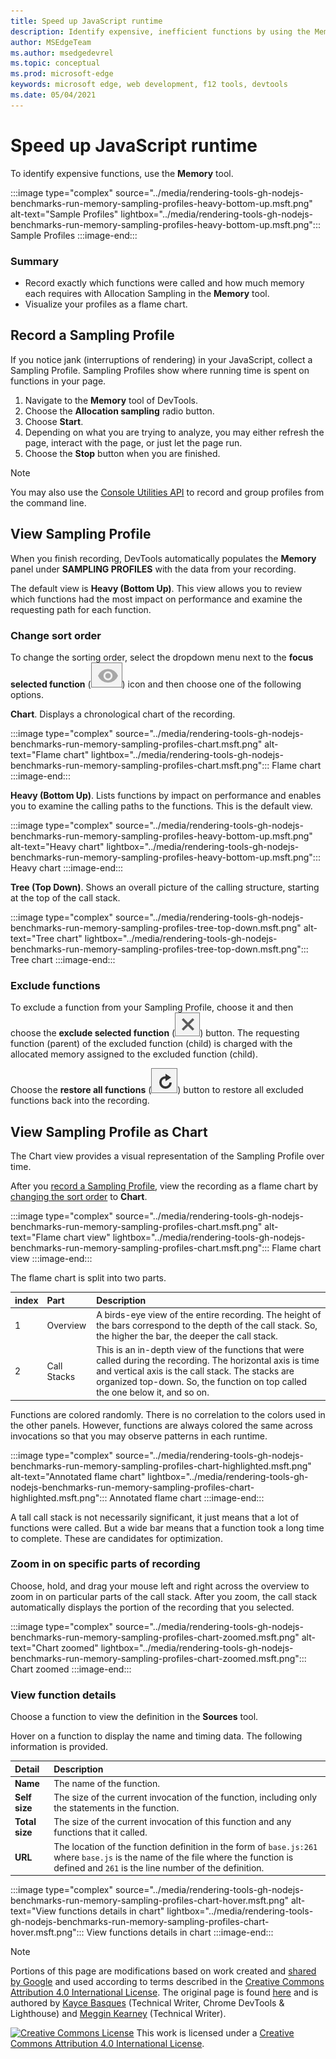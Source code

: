 ```yaml
---
title: Speed up JavaScript runtime
description: Identify expensive, inefficient functions by using the Memory panel of Microsoft Edge DevTools.
author: MSEdgeTeam
ms.author: msedgedevrel
ms.topic: conceptual
ms.prod: microsoft-edge
keywords: microsoft edge, web development, f12 tools, devtools
ms.date: 05/04/2021
---
```

<!-- Copyright Kayce Basques and Meggin Kearney

   Licensed under the Apache License, Version 2.0 (the "License");
   you may not use this file except in compliance with the License.
   You may obtain a copy of the License at

       https://www.apache.org/licenses/LICENSE-2.0

   Unless required by applicable law or agreed to in writing, software
   distributed under the License is distributed on an "AS IS" BASIS,
   WITHOUT WARRANTIES OR CONDITIONS OF ANY KIND, either express or implied.
   See the License for the specific language governing permissions and
   limitations under the License. -->
# Speed up JavaScript runtime

To identify expensive functions, use the **Memory** tool.

:::image type="complex" source="../media/rendering-tools-gh-nodejs-benchmarks-run-memory-sampling-profiles-heavy-bottom-up.msft.png" alt-text="Sample Profiles" lightbox="../media/rendering-tools-gh-nodejs-benchmarks-run-memory-sampling-profiles-heavy-bottom-up.msft.png":::
   Sample Profiles
:::image-end:::

### Summary

*   Record exactly which functions were called and how much memory each requires with Allocation Sampling in the **Memory** tool.
*   Visualize your profiles as a flame chart.


<!-- ====================================================================== -->
## Record a Sampling Profile

If you notice jank (interruptions of rendering) in your JavaScript, collect a Sampling Profile.  Sampling Profiles show where running time is spent on functions in your page.

1.  Navigate to the **Memory** tool of DevTools.
1.  Choose the **Allocation sampling** radio button.
1.  Choose **Start**.
1.  Depending on what you are trying to analyze, you may either refresh the page, interact with the page, or just let the page run.
1.  Choose the **Stop** button when you are finished.

> [!NOTE]
> You may also use the [Console Utilities API](../console/utilities.md) to record and group profiles from the command line.


<!-- ====================================================================== -->
## View Sampling Profile

When you finish recording, DevTools automatically populates the **Memory** panel under **SAMPLING PROFILES** with the data from your recording.

The default view is **Heavy (Bottom Up)**.  This view allows you to review which functions had the most impact on performance and examine the requesting path for each function.

### Change sort order

To change the sorting order, select the dropdown menu next to the **focus selected function** (![focus selected function](../media/focus-icon.msft.png)) icon and then choose one of the following options.

**Chart**.  Displays a chronological chart of the recording.

:::image type="complex" source="../media/rendering-tools-gh-nodejs-benchmarks-run-memory-sampling-profiles-chart.msft.png" alt-text="Flame chart" lightbox="../media/rendering-tools-gh-nodejs-benchmarks-run-memory-sampling-profiles-chart.msft.png":::
   Flame chart
:::image-end:::

**Heavy (Bottom Up)**.  Lists functions by impact on performance and enables you to examine the calling paths to the functions.  This is the default view.

:::image type="complex" source="../media/rendering-tools-gh-nodejs-benchmarks-run-memory-sampling-profiles-heavy-bottom-up.msft.png" alt-text="Heavy chart" lightbox="../media/rendering-tools-gh-nodejs-benchmarks-run-memory-sampling-profiles-heavy-bottom-up.msft.png":::
   Heavy chart
:::image-end:::

**Tree (Top Down)**.  Shows an overall picture of the calling structure, starting at the top of the call stack.

:::image type="complex" source="../media/rendering-tools-gh-nodejs-benchmarks-run-memory-sampling-profiles-tree-top-down.msft.png" alt-text="Tree chart" lightbox="../media/rendering-tools-gh-nodejs-benchmarks-run-memory-sampling-profiles-tree-top-down.msft.png":::
   Tree chart
:::image-end:::

### Exclude functions

To exclude a function from your Sampling Profile, choose it and then choose the **exclude selected function** (![exclude selected function](../media/exclude-icon.msft.png)) button.  The requesting function (parent) of the excluded function (child) is charged with the allocated memory assigned to the excluded function (child).

Choose the **restore all functions** (![restore all functions](../media/restore-icon.msft.png)) button to restore all excluded functions back into the recording.


<!-- ====================================================================== -->
## View Sampling Profile as Chart

The Chart view provides a visual representation of the Sampling Profile over time.

After you [record a Sampling Profile](#record-a-sampling-profile), view the recording as a flame chart by [changing the sort order](#change-sort-order) to **Chart**.

:::image type="complex" source="../media/rendering-tools-gh-nodejs-benchmarks-run-memory-sampling-profiles-chart.msft.png" alt-text="Flame chart view" lightbox="../media/rendering-tools-gh-nodejs-benchmarks-run-memory-sampling-profiles-chart.msft.png":::
   Flame chart view
:::image-end:::

The flame chart is split into two parts.

| index | Part | Description |
| --- |:--- |:--- |
| 1 | Overview | A birds-eye view of the entire recording.  The height of the bars correspond to the depth of the call stack.  So, the higher the bar, the deeper the call stack.  |
| 2 | Call Stacks | This is an in-depth view of the functions that were called during the recording.  The horizontal axis is time and vertical axis is the call stack.  The stacks are organized top-down.  So, the function on top called the one below it, and so on.  |

Functions are colored randomly.  There is no correlation to the colors used in the other panels.  However, functions are always colored the same across invocations so that you may observe patterns in each runtime.

:::image type="complex" source="../media/rendering-tools-gh-nodejs-benchmarks-run-memory-sampling-profiles-chart-highlighted.msft.png" alt-text="Annotated flame chart" lightbox="../media/rendering-tools-gh-nodejs-benchmarks-run-memory-sampling-profiles-chart-highlighted.msft.png":::
   Annotated flame chart
:::image-end:::

A tall call stack is not necessarily significant, it just means that a lot of functions were called.  But a wide bar means that a function took a long time to complete.  These are candidates for optimization.

### Zoom in on specific parts of recording

Choose, hold, and drag your mouse left and right across the overview to zoom in on particular parts of the call stack.  After you zoom, the call stack automatically displays the portion of the recording that you selected.

:::image type="complex" source="../media/rendering-tools-gh-nodejs-benchmarks-run-memory-sampling-profiles-chart-zoomed.msft.png" alt-text="Chart zoomed" lightbox="../media/rendering-tools-gh-nodejs-benchmarks-run-memory-sampling-profiles-chart-zoomed.msft.png":::
   Chart zoomed
:::image-end:::

### View function details

Choose a function to view the definition in the **Sources** tool.

Hover on a function to display the name and timing data.  The following information is provided.

| Detail | Description |
|:--- |:--- |
| **Name** | The name of the function.  |
| **Self size** | The size of the current invocation of the function, including only the statements in the function.  |
| **Total size** | The size of the current invocation of this function and any functions that it called.  |
| **URL** | The location of the function definition in the form of `base.js:261` where `base.js` is the name of the file where the function is defined and `261` is the line number of the definition.  |
<!--*   **Aggregated self time**.  Aggregate time for all invocations of the function across the recording, not including functions called by this function.  -->
<!--*   **Aggregated total time**.  Aggregate total time for all invocations of the function, including functions called by this function.  -->
<!--*   **Not optimized**.  If the profiler has detected a potential optimization for the function it lists it here.  -->

:::image type="complex" source="../media/rendering-tools-gh-nodejs-benchmarks-run-memory-sampling-profiles-chart-hover.msft.png" alt-text="View functions details in chart" lightbox="../media/rendering-tools-gh-nodejs-benchmarks-run-memory-sampling-profiles-chart-hover.msft.png":::
   View functions details in chart
:::image-end:::


<!-- ====================================================================== -->
> [!NOTE]
> Portions of this page are modifications based on work created and [shared by Google](https://developers.google.com/terms/site-policies) and used according to terms described in the [Creative Commons Attribution 4.0 International License](https://creativecommons.org/licenses/by/4.0).
> The original page is found [here](https://developers.google.com/web/tools/chrome-devtools/rendering-tools/js-execution)<!-- redirects to https://developer.chrome.com/docs/devtools/evaluate-performance/ --> and is authored by [Kayce Basques](https://developers.google.com/web/resources/contributors#kayce-basques) (Technical Writer, Chrome DevTools \& Lighthouse) and [Meggin Kearney](https://developers.google.com/web/resources/contributors#meggin-kearney) (Technical Writer).

[![Creative Commons License](https://i.creativecommons.org/l/by/4.0/88x31.png)](https://creativecommons.org/licenses/by/4.0)
This work is licensed under a [Creative Commons Attribution 4.0 International License](https://creativecommons.org/licenses/by/4.0).
